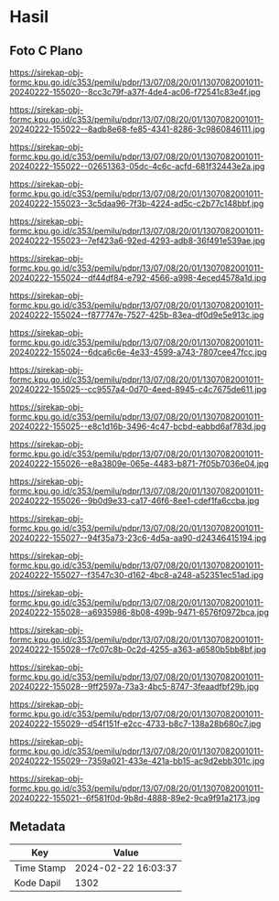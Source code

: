 # Hasil

## Foto C Plano

https://sirekap-obj-formc.kpu.go.id/c353/pemilu/pdpr/13/07/08/20/01/1307082001011-20240222-155020--8cc3c79f-a37f-4de4-ac06-f72541c83e4f.jpg

https://sirekap-obj-formc.kpu.go.id/c353/pemilu/pdpr/13/07/08/20/01/1307082001011-20240222-155022--8adb8e68-fe85-4341-8286-3c9860846111.jpg

https://sirekap-obj-formc.kpu.go.id/c353/pemilu/pdpr/13/07/08/20/01/1307082001011-20240222-155022--02651363-05dc-4c6c-acfd-681f32443e2a.jpg

https://sirekap-obj-formc.kpu.go.id/c353/pemilu/pdpr/13/07/08/20/01/1307082001011-20240222-155023--3c5daa96-7f3b-4224-ad5c-c2b77c148bbf.jpg

https://sirekap-obj-formc.kpu.go.id/c353/pemilu/pdpr/13/07/08/20/01/1307082001011-20240222-155023--7ef423a6-92ed-4293-adb8-36f491e539ae.jpg

https://sirekap-obj-formc.kpu.go.id/c353/pemilu/pdpr/13/07/08/20/01/1307082001011-20240222-155024--df44df84-e792-4566-a998-4eced4578a1d.jpg

https://sirekap-obj-formc.kpu.go.id/c353/pemilu/pdpr/13/07/08/20/01/1307082001011-20240222-155024--f877747e-7527-425b-83ea-df0d9e5e913c.jpg

https://sirekap-obj-formc.kpu.go.id/c353/pemilu/pdpr/13/07/08/20/01/1307082001011-20240222-155024--6dca6c6e-4e33-4599-a743-7807cee47fcc.jpg

https://sirekap-obj-formc.kpu.go.id/c353/pemilu/pdpr/13/07/08/20/01/1307082001011-20240222-155025--cc9557a4-0d70-4eed-8945-c4c7675de611.jpg

https://sirekap-obj-formc.kpu.go.id/c353/pemilu/pdpr/13/07/08/20/01/1307082001011-20240222-155025--e8c1d16b-3496-4c47-bcbd-eabbd6af783d.jpg

https://sirekap-obj-formc.kpu.go.id/c353/pemilu/pdpr/13/07/08/20/01/1307082001011-20240222-155026--e8a3809e-065e-4483-b871-7f05b7036e04.jpg

https://sirekap-obj-formc.kpu.go.id/c353/pemilu/pdpr/13/07/08/20/01/1307082001011-20240222-155026--9b0d9e33-ca17-46f6-8ee1-cdef1fa6ccba.jpg

https://sirekap-obj-formc.kpu.go.id/c353/pemilu/pdpr/13/07/08/20/01/1307082001011-20240222-155027--94f35a73-23c6-4d5a-aa90-d24346415194.jpg

https://sirekap-obj-formc.kpu.go.id/c353/pemilu/pdpr/13/07/08/20/01/1307082001011-20240222-155027--f3547c30-d162-4bc8-a248-a52351ec51ad.jpg

https://sirekap-obj-formc.kpu.go.id/c353/pemilu/pdpr/13/07/08/20/01/1307082001011-20240222-155028--a6935986-8b08-499b-9471-6576f0972bca.jpg

https://sirekap-obj-formc.kpu.go.id/c353/pemilu/pdpr/13/07/08/20/01/1307082001011-20240222-155028--f7c07c8b-0c2d-4255-a363-a6580b5bb8bf.jpg

https://sirekap-obj-formc.kpu.go.id/c353/pemilu/pdpr/13/07/08/20/01/1307082001011-20240222-155028--9ff2597a-73a3-4bc5-8747-3feaadfbf29b.jpg

https://sirekap-obj-formc.kpu.go.id/c353/pemilu/pdpr/13/07/08/20/01/1307082001011-20240222-155029--d54f151f-e2cc-4733-b8c7-138a28b680c7.jpg

https://sirekap-obj-formc.kpu.go.id/c353/pemilu/pdpr/13/07/08/20/01/1307082001011-20240222-155029--7359a021-433e-421a-bb15-ac9d2ebb301c.jpg

https://sirekap-obj-formc.kpu.go.id/c353/pemilu/pdpr/13/07/08/20/01/1307082001011-20240222-155021--6f581f0d-9b8d-4888-89e2-9ca9f91a2173.jpg


## Metadata

| Key        | Value               |
| ---------- | ------------------- |
| Time Stamp | 2024-02-22 16:03:37 |
| Kode Dapil | 1302                |



